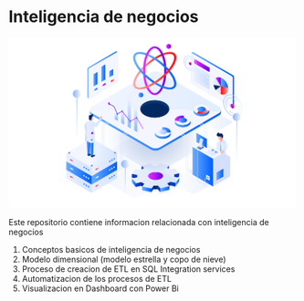 # **Inteligencia de negocios**

![Imagen bi](./img/Bi.png)

Este repositorio contiene informacion relacionada con inteligencia de negocios

1. Conceptos basicos de inteligencia de negocios
1. Modelo dimensional (modelo estrella y copo de nieve)
1. Proceso de creacion de ETL en SQL Integration services
1. Automatizacion de los procesos de ETL
1. Visualizacion en Dashboard con Power Bi


